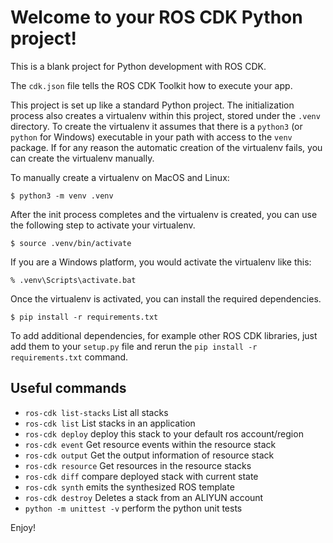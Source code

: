 
# Welcome to your ROS CDK Python project!

This is a blank project for Python development with ROS CDK.

The `cdk.json` file tells the ROS CDK Toolkit how to execute your app.

This project is set up like a standard Python project.  The initialization
process also creates a virtualenv within this project, stored under the `.venv`
directory.  To create the virtualenv it assumes that there is a `python3`
(or `python` for Windows) executable in your path with access to the `venv`
package. If for any reason the automatic creation of the virtualenv fails,
you can create the virtualenv manually.

To manually create a virtualenv on MacOS and Linux:

```
$ python3 -m venv .venv
```

After the init process completes and the virtualenv is created, you can use the following
step to activate your virtualenv.

```
$ source .venv/bin/activate
```

If you are a Windows platform, you would activate the virtualenv like this:

```
% .venv\Scripts\activate.bat
```

Once the virtualenv is activated, you can install the required dependencies.

```
$ pip install -r requirements.txt
```


To add additional dependencies, for example other ROS CDK libraries, just add
them to your `setup.py` file and rerun the `pip install -r requirements.txt`
command.

## Useful commands

* `ros-cdk list-stacks`   List all stacks
* `ros-cdk list`          List stacks in an application
* `ros-cdk deploy`        deploy this stack to your default ros account/region
* `ros-cdk event`         Get resource events within the resource stack
* `ros-cdk output`        Get the output information of resource stack
* `ros-cdk resource`      Get resources in the resource stacks
* `ros-cdk diff`          compare deployed stack with current state
* `ros-cdk synth`         emits the synthesized ROS template
* `ros-cdk destroy`       Deletes a stack from an ALIYUN account
* `python -m unittest -v` perform the python unit tests

Enjoy!
